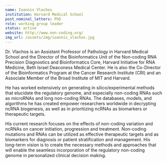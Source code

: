 ```yaml
---
name: Ioannis Vlachos
institution: Harvard Medical School
post_nominal_letters: PhD
role: working group leader
status: active
website: http://www.non-coding.org/
img_url: /assets/img/ioannis_vlachos.jpg
---
```

Dr. Vlachos is an Assistant Professor of Pathology in Harvard Medical School and the Director of the Bioinformatics Unit of the Non-coding RNA Precision Diagnostics and Bioinformatics Core, Harvard Initiative for RNA Medicine, Beth Israel Deaconess Medical Center. He is also the Co-Director of the Bioinformatics Program at the Cancer Research Institute (CRI) and an Associate Member of the Broad Institute of MIT and Harvard. 

He has worked extensively on generating in silico/experimental methods that elucidate the regulatory genome, and especially non-coding RNAs such as microRNAs and long non-coding RNAs. The databases, models, and algorithms he has created empower researchers worldwide in decrypting ncRNA biogenesis, as well as in prioritizing ncRNAs as biomarkers or therapeutic targets. 

His current research focuses on the effects of non-coding variation and ncRNAs on cancer initiation, progression and treatment. Non-coding mutations and RNAs can be utilized as effective therapeutic targets and as biomarkers for diagnosis or patient stratification and management. His long-term vision is to create the necessary methods and approaches that will enable the seamless incorporation of the regulatory non-coding genome in personalized clinical decision making.
